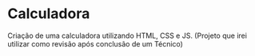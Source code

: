 # Calculadora
Criação de uma calculadora utilizando HTML, CSS e JS. (Projeto que irei utilizar como revisão após conclusão de um Técnico)
